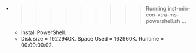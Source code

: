 * >>>>>>>>> Running inst-min-con-xtra-ms-powershell.sh ...
  * Install PowerShell.
  * Disk size = 1922940K. Space Used = 162960K. Runtime = 00:00:00:02.
